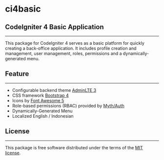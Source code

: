 # ci4basic
## CodeIgniter 4 Basic Application
-------

This package for CodeIgniter 4 serves as a basic platform for quickly creating a back-office application. It includes profile creation and management, user management, roles, permissions and a dynamically-generated menu.

## Feature
-------
* Configurable backend theme [AdminLTE 3](https://adminlte.io/docs/3.0/)
* CSS framework [Bootstrap 4](https://getbootstrap.com/)
* Icons by [Font Awesome 5](https://fontawesome.com/)
* Role-based permissions (RBAC) provided by [Myth/Auth](https://github.com/lonnieezell/myth-auth)
* Dynamically-Generated Menu
* Localized English / Indonesian

## License
-------

This package is free software distributed under the terms of the [MIT license](LICENSE).
